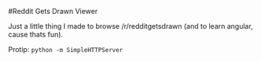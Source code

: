 #Reddit Gets Drawn Viewer

Just a little thing I made to browse /r/redditgetsdrawn (and to learn angular, cause thats fun).

Protip: `python -m SimpleHTTPServer`
